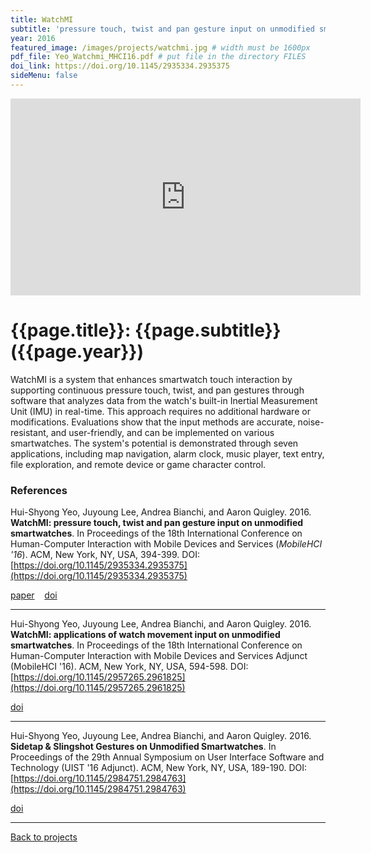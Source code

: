 ```yaml
---
title: WatchMI
subtitle: 'pressure touch, twist and pan gesture input on unmodified smartwatches'
year: 2016
featured_image: /images/projects/watchmi.jpg # width must be 1600px
pdf_file: Yeo_Watchmi_MHCI16.pdf # put file in the directory FILES
doi_link: https://doi.org/10.1145/2935334.2935375
sideMenu: false
---
```


<iframe width="560" height="315" src="https://www.youtube.com/embed/74roE_cyafk" frameborder="0" allow="accelerometer; autoplay; encrypted-media; gyroscope; picture-in-picture" allowfullscreen></iframe>

<!-- DO NOT CHANGE MANUALLY -->

# {{page.title}}: {{page.subtitle}} ({{page.year}})

WatchMI is a system that enhances smartwatch touch interaction by supporting continuous pressure touch, twist, and pan gestures through software that analyzes data from the watch's built-in Inertial Measurement Unit (IMU) in real-time. This approach requires no additional hardware or modifications. Evaluations show that the input methods are accurate, noise-resistant, and user-friendly, and can be implemented on various smartwatches. The system's potential is demonstrated through seven applications, including map navigation, alarm clock, music player, text entry, file exploration, and remote device or game character control.

### References

Hui-Shyong Yeo, Juyoung Lee, Andrea Bianchi, and Aaron Quigley. 2016. **WatchMI: pressure touch, twist and pan gesture input on unmodified smartwatches**. In Proceedings of the 18th International Conference on Human-Computer Interaction with Mobile Devices and Services (_MobileHCI '16_). ACM, New York, NY, USA, 394-399. DOI: [https://doi.org/10.1145/2935334.2935375](https://doi.org/10.1145/2935334.2935375)

<!-- DO NOT CHANGE MANUALLY -->

<a href="{{ site.url }}/files/{{ page.year }}/{{ page.pdf_file }}" target="_blank">paper</a>&nbsp;&nbsp;&nbsp;
<a href="{{ page.doi_link }}" target="_blank">doi</a>

---

Hui-Shyong Yeo, Juyoung Lee, Andrea Bianchi, and Aaron Quigley. 2016. **WatchMI: applications of watch movement input on unmodified smartwatches**. In Proceedings of the 18th International Conference on Human-Computer Interaction with Mobile Devices and Services Adjunct (MobileHCI '16). ACM, New York, NY, USA, 594-598. DOI: [https://doi.org/10.1145/2957265.2961825](https://doi.org/10.1145/2957265.2961825)

<!-- DO NOT CHANGE MANUALLY -->

<a href="https://doi.org/10.1145/2957265.2961825" target="_blank">doi</a>

---

Hui-Shyong Yeo, Juyoung Lee, Andrea Bianchi, and Aaron Quigley. 2016. **Sidetap & Slingshot Gestures on Unmodified Smartwatches**. In Proceedings of the 29th Annual Symposium on User Interface Software and Technology (UIST '16 Adjunct). ACM, New York, NY, USA, 189-190. DOI: [https://doi.org/10.1145/2984751.2984763](https://doi.org/10.1145/2984751.2984763)

<!-- DO NOT CHANGE MANUALLY -->

<a href="https://doi.org/10.1145/2984751.2984763" target="_blank">doi</a>

---

<a href="/index.html" class="button button--large">Back to projects</a>
